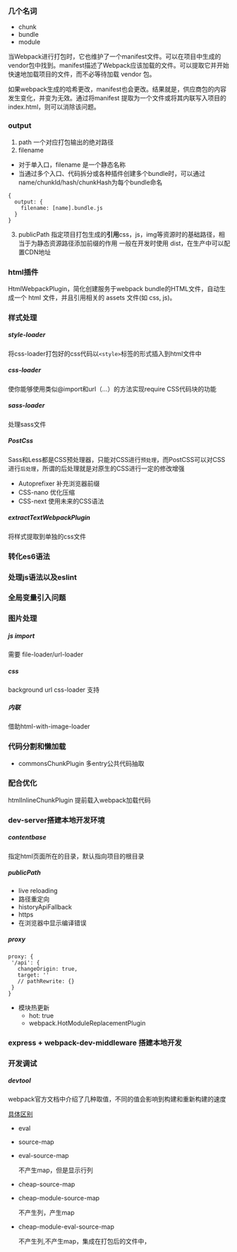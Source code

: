 ### 几个名词
- chunk
- bundle
- module

当Webpack进行打包时，它也维护了一个manifest文件。可以在项目中生成的vendor包中找到。manifest描述了Webpack应该加载的文件。可以提取它并开始快速地加载项目的文件，而不必等待加载 vendor 包。

如果webpack生成的哈希更改，manifest也会更改。结果就是，供应商包的内容发生变化，并变为无效。通过将manifest 提取为一个文件或将其内联写入项目的index.html，则可以消除该问题。
### output

1. path
一个对应打包输出的绝对路径
2. filename
- 对于单入口，filename 是一个静态名称
- 当通过多个入口、代码拆分或各种插件创建多个bundle时，可以通过name/chunkId/hash/chunkHash为每个bundle命名
```
{
  output: {
    filename: [name].bundle.js
  }
}
```
3. publicPath
指定项目打包生成的**引用**css，js，img等资源时的基础路径，相当于为静态资源路径添加前缀的作用
一般在开发时使用 dist，在生产中可以配置CDN地址

### html插件
HtmlWebpackPlugin，简化创建服务于webpack bundle的HTML文件，自动生成一个 html 文件，并且引用相关的 assets 文件(如 css, js)。
### 样式处理
##### style-loader
将css-loader打包好的css代码以`<style>`标签的形式插入到html文件中
##### css-loader
使你能够使用类似@import和url（…）的方法实现require CSS代码块的功能
##### sass-loader
处理sass文件
##### PostCss
Sass和Less都是CSS预处理器，只能对CSS进行`预处理`，而PostCSS可以对CSS进行`后处理`，所谓的后处理就是对原生的CSS进行一定的修改增强
- Autoprefixer 补充浏览器前缀
- CSS-nano 优化压缩
- CSS-next 使用未来的CSS语法
##### extractTextWebpackPlugin
将样式提取到单独的css文件
### 转化es6语法
### 处理js语法以及eslint
### 全局变量引入问题

### 图片处理
##### js import
需要 file-loader/url-loader
##### css
background url css-loader 支持 
##### 内联
借助html-with-image-loader
 
### 代码分割和懒加载
  - commonsChunkPlugin 多entry公共代码抽取

### 配合优化
htmlInlineChunkPlugin 提前载入webpack加载代码

### dev-server搭建本地开发环境
##### contentbase
指定html页面所在的目录，默认指向项目的根目录
##### publicPath


- live reloading
- 路径重定向
- historyApiFallback
- https
- 在浏览器中显示编译错误

##### proxy
 ```
proxy: {
  '/api': {
    changeOrigin: true,
    target: ''
    // pathRewrite: {}
  }      
}
 ```

- 模块热更新
  - hot: true
  - webpack.HotModuleReplacementPlugin
### express + webpack-dev-middleware 搭建本地开发
### 开发调试
##### devtool
webpack官方文档中介绍了几种取值，不同的值会影响到构建和重新构建的速度

[具体区别](https://segmentfault.com/a/1190000008315937)
- eval
- source-map
- eval-source-map

  不产生map，但是显示行列
- cheap-source-map

- cheap-module-source-map

  不产生列，产生map
- cheap-module-eval-source-map

  不产生列,不产生map，集成在打包后的文件中，
